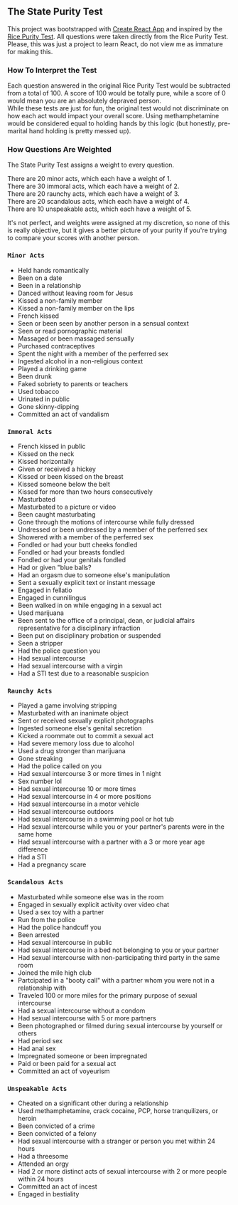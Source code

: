 ## The State Purity Test

This project was bootstrapped with [Create React App](https://github.com/facebook/create-react-app) and inspired by the [Rice Purity Test](http://ricepuritytest.com/). All questions were taken directly from the Rice Purity Test. Please, this was just a project to learn React, do not view me as immature for making this.

### How To Interpret the Test

Each question answered in the original Rice Purity Test would be subtracted from a total of 100. A score of 100 would be totally pure, while a score of 0 would mean you are an absolutely depraved person. <br/>
While these tests are just for fun, the original test would not discriminate on how each act would impact your overall score. Using methamphetamine would be considered equal to holding hands by this logic (but honestly, pre-marital hand holding is pretty messed up).<br/>

### How Questions Are Weighted

The State Purity Test assigns a weight to every question.<br >

There are 20 minor acts, which each have a weight of 1.<br/>
There are 30 immoral acts, which each have a weight of 2.<br/>
There are 20 raunchy acts, which each have a weight of 3.<br/>
There are 20 scandalous acts, which each have a weight of 4.<br/>
There are 10 unspeakable acts, which each have a weight of 5.<br/>

It's not perfect, and weights were assigned at my discretion, so none of this is really objective, but it gives a better picture of your purity if you're trying to compare your scores with another person.

### `Minor Acts`

- Held hands romantically
- Been on a date
- Been in a relationship
- Danced without leaving room for Jesus
- Kissed a non-family member
- Kissed a non-family member on the lips
- French kissed
- Seen or been seen by another person in a sensual context
- Seen or read pornographic material
- Massaged or been massaged sensually
- Purchased contraceptives
- Spent the night with a member of the perferred sex
- Ingested alcohol in a non-religious context
- Played a drinking game
- Been drunk
- Faked sobriety to parents or teachers
- Used tobacco
- Urinated in public
- Gone skinny-dipping
- Committed an act of vandalism

### `Immoral Acts`

- French kissed in public
- Kissed on the neck
- Kissed horizontally
- Given or received a hickey
- Kissed or been kissed on the breast
- Kissed someone below the belt
- Kissed for more than two hours consecutively
- Masturbated
- Masturbated to a picture or video
- Been caught masturbating
- Gone through the motions of intercourse while fully dressed
- Undressed or been undressed by a member of the perferred sex
- Showered with a member of the perferred sex
- Fondled or had your butt cheeks fondled
- Fondled or had your breasts fondled
- Fondled or had your genitals fondled
- Had or given "blue balls?
- Had an orgasm due to someone else's manipulation
- Sent a sexually explicit text or instant message
- Engaged in fellatio
- Engaged in cunnilingus
- Been walked in on while engaging in a sexual act
- Used marijuana
- Been sent to the office of a principal, dean, or judicial affairs representative for a disciplinary infraction
- Been put on disciplinary probation or suspended
- Seen a stripper
- Had the police question you
- Had sexual intercourse
- Had sexual intercourse with a virgin
- Had a STI test due to a reasonable suspicion

### `Raunchy Acts`

- Played a game involving stripping
- Masturbated with an inanimate object
- Sent or received sexually explicit photographs
- Ingested someone else's genital secretion
- Kicked a roommate out to commit a sexual act
- Had severe memory loss due to alcohol
- Used a drug stronger than marijuana
- Gone streaking
- Had the police called on you
- Had sexual intercourse 3 or more times in 1 night
- Sex number lol
- Had sexual intercourse 10 or more times
- Had sexual intercourse in 4 or more positions
- Had sexual intercourse in a motor vehicle
- Had sexual intercourse outdoors
- Had sexual intercourse in a swimming pool or hot tub
- Had sexual intercourse while you or your partner's parents were in the same home
- Had sexual intercourse with a partner with a 3 or more year age difference
- Had a STI
- Had a pregnancy scare

### `Scandalous Acts`

- Masturbated while someone else was in the room
- Engaged in sexually explicit activity over video chat
- Used a sex toy with a partner
- Run from the police
- Had the police handcuff you
- Been arrested
- Had sexual intercourse in public
- Had sexual intercourse in a bed not belonging to you or your partner
- Had sexual intercourse with non-participating third party in the same room
- Joined the mile high club
- Partcipated in a "booty call" with a partner whom you were not in a relationship with
- Traveled 100 or more miles for the primary purpose of sexual intercourse
- Had a sexual intercourse without a condom
- Had sexual intercourse with 5 or more partners
- Been photographed or filmed during sexual intercourse by yourself or others
- Had period sex
- Had anal sex
- Impregnated someone or been impregnated
- Paid or been paid for a sexual act
- Committed an act of voyeurism

### `Unspeakable Acts`

- Cheated on a significant other during a relationship
- Used methamphetamine, crack cocaine, PCP, horse tranquilizers, or heroin
- Been convicted of a crime
- Been convicted of a felony
- Had sexual intercourse with a stranger or person you met within 24 hours
- Had a threesome
- Attended an orgy
- Had 2 or more distinct acts of sexual intercourse with 2 or more people within 24 hours
- Committed an act of incest
- Engaged in bestiality
